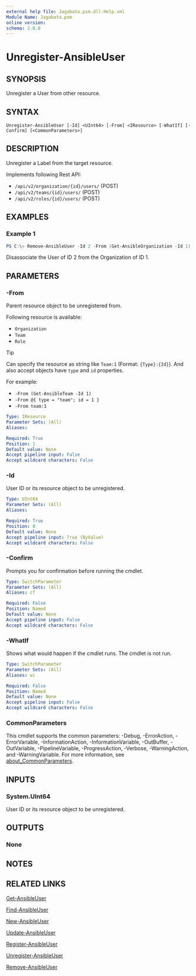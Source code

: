```yaml
---
external help file: Jagabata.psm.dll-Help.xml
Module Name: Jagabata.psm
online version:
schema: 2.0.0
---
```


# Unregister-AnsibleUser

## SYNOPSIS
Unregister a User from other resource.

## SYNTAX

```
Unregister-AnsibleUser [-Id] <UInt64> [-From] <IResource> [-WhatIf] [-Confirm] [<CommonParameters>]
```

## DESCRIPTION
Unregister a Label from the target resource.

Implements following Rest API:  
- `/api/v2/organization/{id}/users/` (POST)  
- `/api/v2/teams/{id}/users/` (POST)  
- `/api/v2/roles/{id}/users/` (POST)

## EXAMPLES

### Example 1
```powershell
PS C:\> Remove-AnsibleUser -Id 2 -From (Get-AnsibleOrganization -Id 1)
```

Disassociate the User of ID 2 from the Organization of ID 1.

## PARAMETERS

### -From
Parent resource object to be unregistered from.

Following resource is available:  
- `Organization`  
- `Team`  
- `Role`

> [!TIP]  
> Can specify the resource as string like `Team:1` (Format: `{Type}:{Id}`).
> And also accept objects have `type` and `id` properties.  
>
> For example:  
>  - `-From (Get-AnsibleTeam -Id 1)`  
>  - `-From @{ type = "team"; id = 1 }`  
>  - `-From team:1`

```yaml
Type: IResource
Parameter Sets: (All)
Aliases:

Required: True
Position: 1
Default value: None
Accept pipeline input: False
Accept wildcard characters: False
```

### -Id
User ID or its resource object to be unregistered.

```yaml
Type: UInt64
Parameter Sets: (All)
Aliases:

Required: True
Position: 0
Default value: None
Accept pipeline input: True (ByValue)
Accept wildcard characters: False
```

### -Confirm
Prompts you for confirmation before running the cmdlet.

```yaml
Type: SwitchParameter
Parameter Sets: (All)
Aliases: cf

Required: False
Position: Named
Default value: None
Accept pipeline input: False
Accept wildcard characters: False
```

### -WhatIf
Shows what would happen if the cmdlet runs.
The cmdlet is not run.

```yaml
Type: SwitchParameter
Parameter Sets: (All)
Aliases: wi

Required: False
Position: Named
Default value: None
Accept pipeline input: False
Accept wildcard characters: False
```

### CommonParameters
This cmdlet supports the common parameters: -Debug, -ErrorAction, -ErrorVariable, -InformationAction, -InformationVariable, -OutBuffer, -OutVariable, -PipelineVariable, -ProgressAction, -Verbose, -WarningAction, and -WarningVariable. For more information, see [about_CommonParameters](http://go.microsoft.com/fwlink/?LinkID=113216).

## INPUTS

### System.UInt64
User ID or its resource object to be unregistered.

## OUTPUTS

### None

## NOTES

## RELATED LINKS

[Get-AnsibleUser](Get-AnsibleUser.md)

[Find-AnsibleUser](Find-AnsibleUser.md)

[New-AnsibleUser](New-AnsibleUser.md)

[Update-AnsibleUser](Update-AnsibleUser.md)

[Register-AnsibleUser](Register-AnsibleUser.md)

[Unregister-AnsibleUser](Unregister-AnsibleUser.md)

[Remove-AnsibleUser](Remove-AnsibleUser.md)
